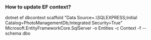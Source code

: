 ﻿### How to update EF context?

dotnet ef dbcontext scaffold "Data Source=.\SQLEXPRESS;Initial Catalog=PhotoManagementDb;Integrated Security=True" Microsoft.EntityFrameworkCore.SqlServer -o Entities -c Context -f --schema dbo